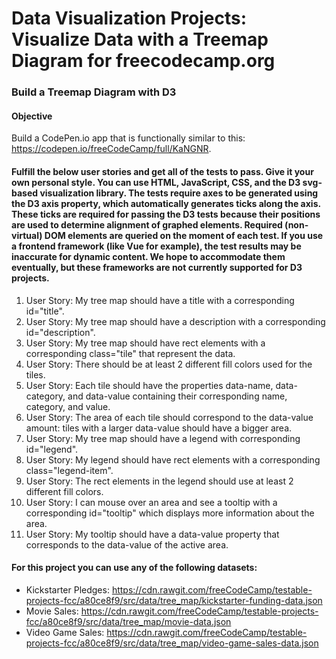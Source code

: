 # Data Visualization Projects: Visualize Data with a Treemap Diagram for freecodecamp.org

### Build a Treemap Diagram with D3


#### Objective

Build a CodePen.io app that is functionally similar to this: https://codepen.io/freeCodeCamp/full/KaNGNR.

#### Fulfill the below user stories and get all of the tests to pass. Give it your own personal style. You can use HTML, JavaScript, CSS, and the D3 svg-based visualization library. The tests require axes to be generated using the D3 axis property, which automatically generates ticks along the axis. These ticks are required for passing the D3 tests because their positions are used to determine alignment of graphed elements. Required (non-virtual) DOM elements are queried on the moment of each test. If you use a frontend framework (like Vue for example), the test results may be inaccurate for dynamic content. We hope to accommodate them eventually, but these frameworks are not currently supported for D3 projects.

1. User Story: My tree map should have a title with a corresponding id="title".
2. User Story: My tree map should have a description with a corresponding id="description".
3. User Story: My tree map should have rect elements with a corresponding class="tile" that represent the data.
4. User Story: There should be at least 2 different fill colors used for the tiles.
5. User Story: Each tile should have the properties data-name, data-category, and data-value containing their corresponding name, category, and value.
6. User Story: The area of each tile should correspond to the data-value amount: tiles with a larger data-value should have a bigger area.
7. User Story: My tree map should have a legend with corresponding id="legend".
8. User Story: My legend should have rect elements with a corresponding class="legend-item".
9. User Story: The rect elements in the legend should use at least 2 different fill colors.
10. User Story: I can mouse over an area and see a tooltip with a corresponding id="tooltip" which displays more information about the area.
11. User Story: My tooltip should have a data-value property that corresponds to the data-value of the active area.

#### For this project you can use any of the following datasets:

* Kickstarter Pledges: https://cdn.rawgit.com/freeCodeCamp/testable-projects-fcc/a80ce8f9/src/data/tree_map/kickstarter-funding-data.json
* Movie Sales: https://cdn.rawgit.com/freeCodeCamp/testable-projects-fcc/a80ce8f9/src/data/tree_map/movie-data.json
* Video Game Sales: https://cdn.rawgit.com/freeCodeCamp/testable-projects-fcc/a80ce8f9/src/data/tree_map/video-game-sales-data.json
